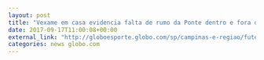 ```yaml
---
layout: post
title: "Vexame em casa evidencia falta de rumo da Ponte dentro e fora de campo; análise  "
date: 2017-09-17T11:00:08+00:00
external_link: "http://globoesporte.globo.com/sp/campinas-e-regiao/futebol/times/ponte-preta/noticia/vexame-em-casa-evidencia-falta-de-rumo-da-ponte-dentro-e-fora-de-campo-analise.ghtml"
categories: news globo.com
---
```

